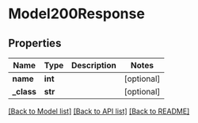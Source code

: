 # Model200Response

## Properties
Name | Type | Description | Notes
------------ | ------------- | ------------- | -------------
**name** | **int** |  | [optional] 
**_class** | **str** |  | [optional] 

[[Back to Model list]](../README.md#documentation-for-models) [[Back to API list]](../README.md#documentation-for-api-endpoints) [[Back to README]](../README.md)

